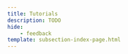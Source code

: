 ```yaml
---
title: Tutorials
description: TODO
hide: 
    - feedback
template: subsection-index-page.html
---
```

